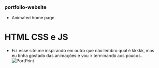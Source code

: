 ### portfolio-website
- Animated home page. 

# HTML CSS e JS
- Fiz esse site me inspirando em outro que não lembro qual é kkkkk, mas eu tinha gostado das animações e vou ir terminando aos poucos.
![PortPrint](https://user-images.githubusercontent.com/91232437/155881216-9fe24782-0142-4543-8147-4828edef0290.png)
